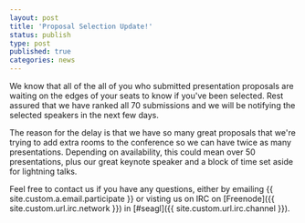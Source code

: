 ```yaml
---
layout: post
title: 'Proposal Selection Update!'
status: publish
type: post
published: true
categories: news
---
```


We know that all of the all of you who submitted presentation proposals are waiting
on the edges of your seats to know if you've been selected.  Rest assured that we
have ranked all 70 submissions and we will be notifying the selected speakers in
the next few days.

The reason for the delay is that we have so many great proposals that we're trying
to add extra rooms to the conference so we can have twice as many presentations.
Depending on availability, this could mean over 50 presentations, plus our great
keynote speaker and a block of time set aside for lightning talks.

Feel free to contact us if you have any questions, either by
emailing {{ site.custom.a.email.participate }}
or visting us on IRC on
[Freenode]({{ site.custom.url.irc.network }}) in
[#seagl]({{ site.custom.url.irc.channel }}).
